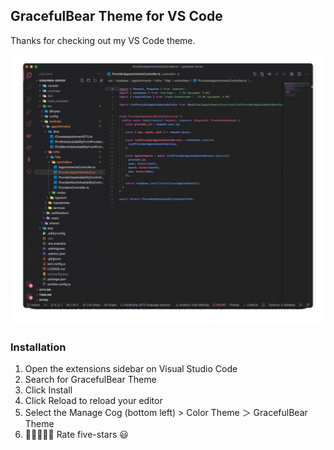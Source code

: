 ## GracefulBear Theme for VS Code

Thanks for checking out my VS Code theme.

![alt text](https://github.com/GracefulBearTheme/vscode-theme/blob/master/images/theme.gif "Graceful Bear")

### Installation

1. Open the extensions sidebar on Visual Studio Code
2. Search for GracefulBear Theme
3. Click Install
4. Click Reload to reload your editor
5. Select the Manage Cog (bottom left) > Color Theme ＞ GracefulBear Theme
6. 🌟🌟🌟🌟🌟 Rate five-stars 😃
